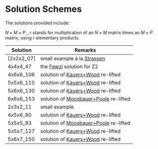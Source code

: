 
# Solution Schemes

The solutions provided include:

$N \times M \times P$ \_ $r$ stands for multiplication of an $N \times M$
matrix times an $M \times P$ matrix, using $r$ elementary products.

| Solution | Remarks |
| -------- | ------- |
| [2x2x2_07] | small example á la [Strassen][1] |
| 4x4x4_47 | the [Fawzi][2] solution for Z2 |
| 4x6x6_106 | solution of [Kauers+Wood][3] re-lifted |
| 5x5x6_110 | solution of [Kauers+Wood][3] re-lifted |
| 5x6x6_130 | solution of [Kauers+Wood][3] re-lifted |
| 6x6x6_153 | solution of [Moosbauer+Poole][4] re-lifted |
| 2x3x2_11 | small example |
| 4x5x6_90 | solution of [Kauers+Wood][3] re-lifted |
| 5x5x5_93 | solution of [Moosbauer+Poole][4] re-lifted|
| 5x5x7_127 | solution of [Kauers+Wood][3] re-lifted |
| 5x6x7_150 | solution of [Kauers+Wood][3] re-lifted |

[1]: https://gdz.sub.uni-goettingen.de/id/PPN362160546_0013?tify=%7B%22view%22:%22info%22,%22pages%22:%5B358%5D%7D
[2]: https://www.nature.com/articles/s41586-022-05172-4
[3]: https://arxiv.org/abs/2505.05896
[4]: https://arxiv.org/abs/2502.04514
